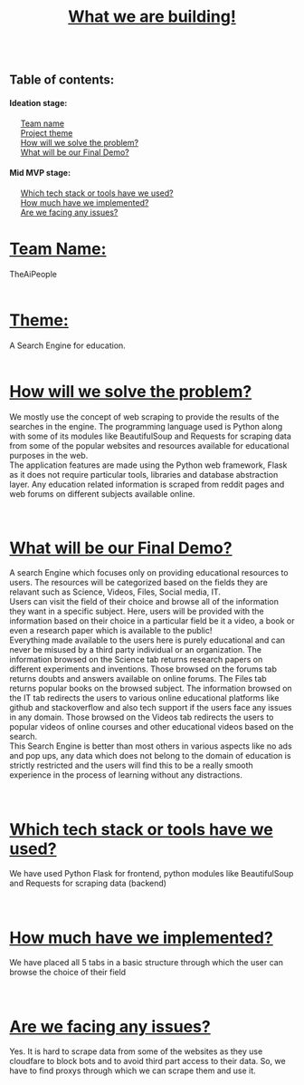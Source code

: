 <html>

<head>
</head>

<body>
    <center>
        <u><h1>What we are building!</h1></u>
    </center>
    <br><br>
    <h2>Table of contents:</h2>
    <h4>Ideation stage:</h4>
    &nbsp; &nbsp; &nbsp;<a href="#team_name">Team name</a><br>
    &nbsp; &nbsp; &nbsp;<a href="#project_theme">Project theme</a><br>
    &nbsp; &nbsp; &nbsp;<a href="#problem_solving">How will we solve the problem?</a><br>
    &nbsp; &nbsp; &nbsp;<a href="#final_demo">What will be our Final Demo?</a><br>
    <h4>Mid MVP stage:</h4>
    &nbsp; &nbsp; &nbsp;<a href="#tools_used">Which tech stack or tools have we used?</a><br>
    &nbsp; &nbsp; &nbsp;<a href="#impl_progress">How much have we implemented?</a><br>
    &nbsp; &nbsp; &nbsp;<a href="#face_issue">Are we facing any issues?</a><br>
    <h1 id="team_name"><u>Team Name:</u></h1>
        TheAiPeople
        <br><br>
        <h1 id="project_theme"><u>Theme:</u></h1>
         A Search Engine for education.
        <br><br>
        <h1 id="problem_solving"><u>How will we solve the problem?</u></h1>
        <p> We mostly use the concept of web scraping to provide the results of the searches in the engine. The programming language used is Python
        along with some of its modules like BeautifulSoup and Requests for scraping data from some of the popular websites and resources available for educational purposes in the web.
        <br>
        The application features are made using the Python web framework, Flask as it does not require particular tools, libraries and database abstraction layer.
        Any education related information is scraped from reddit pages and web forums on different subjects available online. 
        </p><br>
        <h1 id="final_demo"><u>What will be our Final Demo?</u></h1>
        <p>A search Engine which focuses only on providing educational resources to users. The resources will be
        categorized based on the fields they are relavant
        such as Science, Videos, Files, Social media, IT.
        <br>Users can visit the field of their choice and browse all of
        the information they want in a specific subject.
        Here, users will be provided with the information based on their choice in a particular field be it a video, a
        book or even a research paper which is available to the public!
        <br>
        Everything
        made available to the users here is purely educational and can never be misused by a third party individual or
        an organization. The information browsed on the Science tab returns research papers on different experiments and
        inventions. Those browsed on the forums tab
        returns doubts and answers available on online forums. The Files tab returns popular books on the browsed
        subject.
        The information browsed on the IT tab redirects the users to various online educational platforms like github
        and stackoverflow and also tech support
        if the users face any issues in any domain. Those browsed on the Videos tab redirects the users to popular
        videos of online courses and other educational videos based on the search.
        <br>
        This Search Engine is better than most others in various aspects like no ads and pop ups, any data which does
        not belong to the domain of education is strictly restricted
        and the users will find this to be a really smooth experience in the process of learning without any
        distractions.
        </p><br>
        <u><h1 id="tools_used">Which tech stack or tools have we used?</h1></u>
        <p>We have used Python Flask for frontend, python modules like BeautifulSoup and Requests for scraping data (backend)</p>
        <br>
        <u><h1 id="impl_progress">How much have we implemented?</h1></u>
        <p>We have placed all 5 tabs in a basic structure through which the user can browse the choice of their field</p>
        <br>
        <u><h1 id="face_issue">Are we facing any issues?</h1></u>
        <p>Yes. It is hard to scrape data from some of the websites as they use cloudfare to block bots and to avoid third part access to their data.
            So, we have to find proxys through which we can scrape them and use it.</p>
        </p>

</body>

</html>